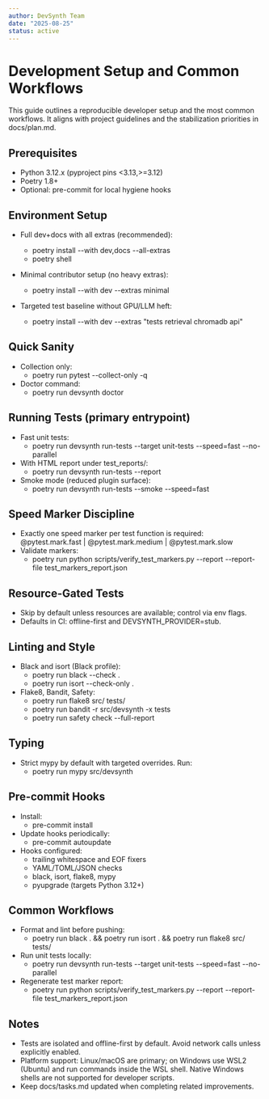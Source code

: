 ```yaml
---
author: DevSynth Team
date: "2025-08-25"
status: active
---
```

# Development Setup and Common Workflows

This guide outlines a reproducible developer setup and the most common workflows. It aligns with project guidelines and the stabilization priorities in docs/plan.md.

## Prerequisites
- Python 3.12.x (pyproject pins <3.13,>=3.12)
- Poetry 1.8+
- Optional: pre-commit for local hygiene hooks

## Environment Setup
- Full dev+docs with all extras (recommended):
  - poetry install --with dev,docs --all-extras
  - poetry shell

- Minimal contributor setup (no heavy extras):
  - poetry install --with dev --extras minimal

- Targeted test baseline without GPU/LLM heft:
  - poetry install --with dev --extras "tests retrieval chromadb api"

## Quick Sanity
- Collection only:
  - poetry run pytest --collect-only -q
- Doctor command:
  - poetry run devsynth doctor

## Running Tests (primary entrypoint)
- Fast unit tests:
  - poetry run devsynth run-tests --target unit-tests --speed=fast --no-parallel
- With HTML report under test_reports/:
  - poetry run devsynth run-tests --report
- Smoke mode (reduced plugin surface):
  - poetry run devsynth run-tests --smoke --speed=fast

## Speed Marker Discipline
- Exactly one speed marker per test function is required: @pytest.mark.fast | @pytest.mark.medium | @pytest.mark.slow
- Validate markers:
  - poetry run python scripts/verify_test_markers.py --report --report-file test_markers_report.json

## Resource-Gated Tests
- Skip by default unless resources are available; control via env flags.
- Defaults in CI: offline-first and DEVSYNTH_PROVIDER=stub.

## Linting and Style
- Black and isort (Black profile):
  - poetry run black --check .
  - poetry run isort --check-only .
- Flake8, Bandit, Safety:
  - poetry run flake8 src/ tests/
  - poetry run bandit -r src/devsynth -x tests
  - poetry run safety check --full-report

## Typing
- Strict mypy by default with targeted overrides. Run:
  - poetry run mypy src/devsynth

## Pre-commit Hooks
- Install:
  - pre-commit install
- Update hooks periodically:
  - pre-commit autoupdate
- Hooks configured:
  - trailing whitespace and EOF fixers
  - YAML/TOML/JSON checks
  - black, isort, flake8, mypy
  - pyupgrade (targets Python 3.12+)

## Common Workflows
- Format and lint before pushing:
  - poetry run black . && poetry run isort . && poetry run flake8 src/ tests/
- Run unit tests locally:
  - poetry run devsynth run-tests --target unit-tests --speed=fast --no-parallel
- Regenerate test marker report:
  - poetry run python scripts/verify_test_markers.py --report --report-file test_markers_report.json

## Notes
- Tests are isolated and offline-first by default. Avoid network calls unless explicitly enabled.
- Platform support: Linux/macOS are primary; on Windows use WSL2 (Ubuntu) and run commands inside the WSL shell. Native Windows shells are not supported for developer scripts.
- Keep docs/tasks.md updated when completing related improvements.
